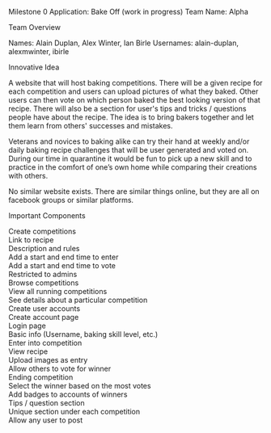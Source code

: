 Milestone 0
Application: Bake Off (work in progress)
Team Name: Alpha


Team Overview

Names: Alain Duplan, Alex Winter, Ian Birle
Usernames: alain-duplan, alexmwinter, ibirle

Innovative Idea

A website that will host baking competitions. There will be a given recipe for each competition and users can upload pictures of what they baked. Other users can then vote on which person baked the best looking version of that recipe. There will also be a section for user's tips and tricks / questions people have about the recipe. The idea is to bring bakers together and let them learn from others' successes and mistakes.

Veterans and novices to baking alike can try their hand at weekly and/or daily baking recipe challenges that will be user generated and voted on. During our time in quarantine it would be fun to pick up a new skill and to practice in the comfort of one’s own home while comparing their creations with others.

No similar website exists. There are similar things online, but they are all on facebook groups or similar platforms.

Important Components

Create competitions  
    Link to recipe  
    Description and rules  
    Add a start and end time to enter  
    Add a start and end time to vote  
    Restricted to admins  
Browse competitions  
    View all running competitions  
    See details about a particular competition  
Create user accounts  
    Create account page  
    Login page  
    Basic info (Username, baking skill level, etc.)  
Enter into competition  
    View recipe  
    Upload images as entry  
    Allow others to vote for winner  
Ending competition  
    Select the winner based on  the most votes  
    Add badges to accounts of winners  
Tips / question section  
    Unique section under each competition  
    Allow any user to post  
